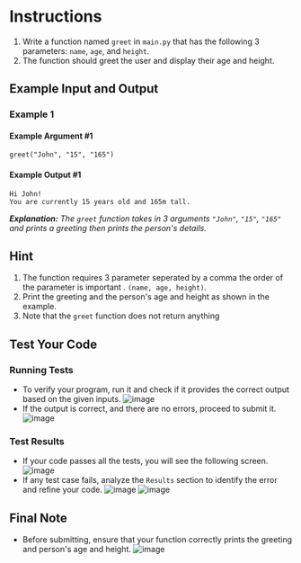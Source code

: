 # Instructions
1. Write a function named `greet` in `main.py` that has the following 3 parameters: `name`, `age`, and `height`.
2. The function should greet the user and display their age and height.

## Example Input and Output

### Example 1
#### Example Argument #1
```plaintext
greet("John", "15", "165")
```
#### Example Output #1
```plaintext
Hi John!
You are currently 15 years old and 165m tall.
```
_**Explanation:** The `greet` function takes in 3 arguments `"John"`, `"15"`, `"165"` and prints a greeting then prints the person's details._

## Hint
1. The function requires 3 parameter seperated by a comma the order of the parameter is important . `(name, age, height)`.
2. Print the greeting and the person's age and height as shown in the example.
3. Note that the `greet` function does not return anything

## Test Your Code
### Running Tests
- To verify your program, run it and check if it provides the correct output based on the given inputs.
   ![image](tests_tools.png)
- If the output is correct, and there are no errors, proceed to submit it.
   ![image](submit.png)

### Test Results
- If your code passes all the tests, you will see the following screen.
   ![image](pass.png)
- If any test case fails, analyze the `Results` section to identify the error and refine your code.
   ![image](fail_tests.png)
   ![image](results.png)

## Final Note
- Before submitting, ensure that your function correctly prints the greeting and person's age and height.
   ![image](submit.png)
